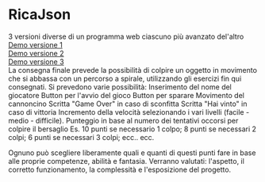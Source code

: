 # RicaJson
3 versioni diverse di un programma web ciascuno più avanzato del'altro <br />
[Demo versione 1](https://raw.githack.com/AndrianoRica/RicaJson/main/1/index.html) <br />
[Demo versione 2](https://raw.githack.com/AndrianoRica/RicaJson/main/2/index.html) <br />
[Demo versione 3](https://raw.githack.com/AndrianoRica/RicaJson/main/3/index.html) <br />
La consegna finale prevede la possibilità di colpire un oggetto in movimento che si abbassa con un percorso a spirale, utilizzando gli esercizi fin qui consegnati. 
Si prevedono varie possibilità:
  Inserimento del nome del giocatore
  Button per l'avvio del gioco
  Button per sparare
  Movimento del cannoncino
  Scritta "Game Over" in caso di sconfitta
  Scritta "Hai vinto" in caso di vittoria
  Incremento della velocità selezionando i vari livelli (facile - medio -       difficile).
 Punteggio in base al numero dei tentativi occorsi per colpire il bersaglio
            Es. 10 punti se necessario 1 colpo; 8 punti se necessari 2 colpi; 6 punti 
           se  necessari 3 colpi;  ecc.. ecc.


Ognuno può scegliere liberamente quali e quanti di questi punti fare in base alle proprie competenze, abilità e fantasia. Verranno valutati: l'aspetto, il corretto funzionamento, la complessità e l'esposizione del progetto.
